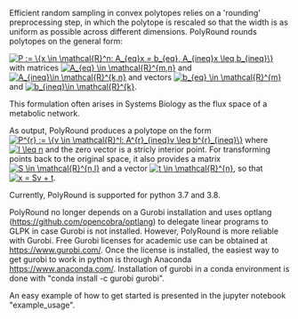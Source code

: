 Efficient random sampling in convex polytopes relies on a 'rounding' preprocessing step, in which the polytope is rescaled so that the width is as uniform as possible across different dimensions.
PolyRound rounds polytopes on the general form:

<a href="https://www.codecogs.com/eqnedit.php?latex=P&space;:=&space;\{x&space;\in&space;\mathcal{R}^n:&space;A_{eq}x&space;=&space;b_{eq},&space;A_{ineq}x&space;\leq&space;b_{ineq}\}" target="_blank"><img src="https://latex.codecogs.com/gif.latex?P&space;:=&space;\{x&space;\in&space;\mathcal{R}^n:&space;A_{eq}x&space;=&space;b_{eq},&space;A_{ineq}x&space;\leq&space;b_{ineq}\}" title="P := \{x \in \mathcal{R}^n: A_{eq}x = b_{eq}, A_{ineq}x \leq b_{ineq}\}" /></a> with matrices <a href="https://www.codecogs.com/eqnedit.php?latex=A_{eq}&space;\in&space;\mathcal{R}^{m,n}" target="_blank"><img src="https://latex.codecogs.com/gif.latex?A_{eq}&space;\in&space;\mathcal{R}^{m,n}" title="A_{eq} \in \mathcal{R}^{m,n}" /></a> and <a href="https://www.codecogs.com/eqnedit.php?latex=A_{ineq}\in&space;\mathcal{R}^{k,n}" target="_blank"><img src="https://latex.codecogs.com/gif.latex?A_{ineq}\in&space;\mathcal{R}^{k,n}" title="A_{ineq}\in \mathcal{R}^{k,n}" /></a> and vectors <a href="https://www.codecogs.com/eqnedit.php?latex=b_{eq}&space;\in&space;\mathcal{R}^{m}" target="_blank"><img src="https://latex.codecogs.com/gif.latex?b_{eq}&space;\in&space;\mathcal{R}^{m}" title="b_{eq} \in \mathcal{R}^{m}" /></a> and <a href="https://www.codecogs.com/eqnedit.php?latex=b_{ineq}\in&space;\mathcal{R}^{k}" target="_blank"><img src="https://latex.codecogs.com/gif.latex?b_{ineq}\in&space;\mathcal{R}^{k}" title="b_{ineq}\in \mathcal{R}^{k}" /></a>. 

This formulation often arises in Systems Biology as the flux space of a metabolic network.

As output, PolyRound produces a polytope on the form <a href="https://www.codecogs.com/eqnedit.php?latex=P^{r}&space;:=&space;\{v&space;\in&space;\mathcal{R}^l:&space;A^{r}_{ineq}v&space;\leq&space;b^{r}_{ineq}\}" target="_blank"><img src="https://latex.codecogs.com/gif.latex?P^{r}&space;:=&space;\{v&space;\in&space;\mathcal{R}^l:&space;A^{r}_{ineq}v&space;\leq&space;b^{r}_{ineq}\}" title="P^{r} := \{v \in \mathcal{R}^l: A^{r}_{ineq}v \leq b^{r}_{ineq}\}" /></a> where <a href="https://www.codecogs.com/eqnedit.php?latex=l&space;\leq&space;n" target="_blank"><img src="https://latex.codecogs.com/gif.latex?l&space;\leq&space;n" title="l \leq n" /></a> and the zero vector is a stricly interior point. For transforming points back to the original space, it also provides a matrix <a href="https://www.codecogs.com/eqnedit.php?latex=S&space;\in&space;\mathcal{R}^{n,l}" target="_blank"><img src="https://latex.codecogs.com/gif.latex?S&space;\in&space;\mathcal{R}^{n,l}" title="S \in \mathcal{R}^{n,l}" /></a> and a vector <a href="https://www.codecogs.com/eqnedit.php?latex=t&space;\in&space;\mathcal{R}^{n}" target="_blank"><img src="https://latex.codecogs.com/gif.latex?t&space;\in&space;\mathcal{R}^{n}" title="t \in \mathcal{R}^{n}" /></a>, so that <a href="https://www.codecogs.com/eqnedit.php?latex=x&space;=&space;Sv&space;&plus;&space;t" target="_blank"><img src="https://latex.codecogs.com/gif.latex?x&space;=&space;Sv&space;&plus;&space;t" title="x = Sv + t" /></a>.

Currently, PolyRound is supported for python 3.7 and 3.8.

PolyRound no longer depends on a Gurobi installation and uses optlang (https://github.com/opencobra/optlang) to delegate linear programs to GLPK in case Gurobi is not installed. However, PolyRound is more reliable with Gurobi. Free Gurobi licenses for academic use can be obtained at https://www.gurobi.com/. Once the license is installed, the easiest way to get gurobi to work in python is through Anaconda https://www.anaconda.com/. Installation of gurobi in a conda environment is done with "conda install -c gurobi gurobi".

An easy example of how to get started is presented in the jupyter notebook "example_usage".
